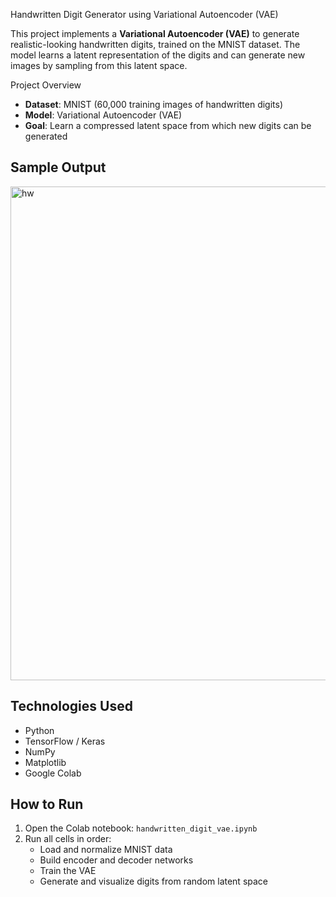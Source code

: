 Handwritten Digit Generator using Variational Autoencoder (VAE)

This project implements a **Variational Autoencoder (VAE)** to generate realistic-looking handwritten digits, trained on the MNIST dataset. The model learns a latent representation of the digits and can generate new images by sampling from this latent space.

Project Overview

-  **Dataset**: MNIST (60,000 training images of handwritten digits)
-  **Model**: Variational Autoencoder (VAE)
-  **Goal**: Learn a compressed latent space from which new digits can be generated


##  Sample Output

<img width="790" height="790" alt="hw" src="https://github.com/user-attachments/assets/e02a0b8a-c958-44bb-8f5f-8fc16a382814" />



## Technologies Used

- Python 
- TensorFlow / Keras
- NumPy
- Matplotlib
- Google Colab


##  How to Run

1. Open the Colab notebook: `handwritten_digit_vae.ipynb`
2. Run all cells in order:
   - Load and normalize MNIST data
   - Build encoder and decoder networks
   - Train the VAE
   - Generate and visualize digits from random latent space

